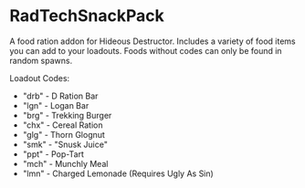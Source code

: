 # RadTechSnackPack
A food ration addon for Hideous Destructor.
Includes a variety of food items you can add to your loadouts. 
Foods without codes can only be found in random spawns.

Loadout Codes:
- "drb" - D Ration Bar
- "lgn" - Logan Bar
- "brg" - Trekking Burger
- "chx" - Cereal Ration
- "glg" - Thorn Glognut
- "smk" - "Snusk Juice"
- "ppt" - Pop-Tart
- "mch" - Munchly Meal
- "lmn" - Charged Lemonade
(Requires Ugly As Sin)
